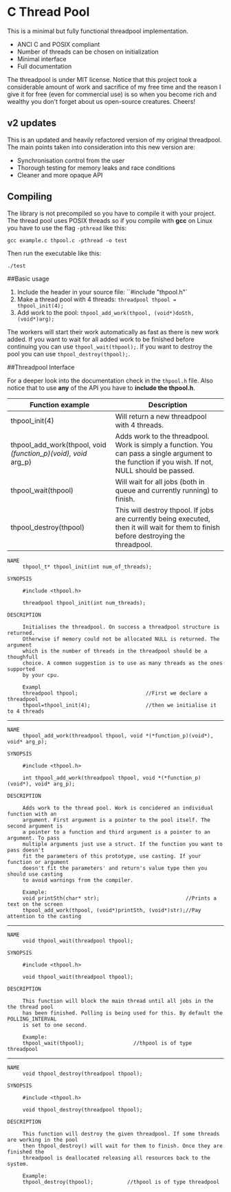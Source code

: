 # C Thread Pool

This is a minimal but fully functional threadpool implementation.

  * ANCI C and POSIX compliant
  * Number of threads can be chosen on initialization
  * Minimal interface
  * Full documentation

The threadpool is under MIT license. Notice that this project took a considerable amount of work and sacrifice of my free time and the reason I give it for free (even for commercial use) is so when you become rich and wealthy you don't forget about us open-source creatures. Cheers!


## v2 updates

This is an updated and heavily refactored version of my original threadpool. The main points taken into consideration into this new version are:

  * Synchronisation control from the user
  * Thorough testing for memory leaks and race conditions
  * Cleaner and more opaque API


## Compiling

The library is not precompiled so you have to compile it with your project. The thread pool
uses POSIX threads so if you compile with **gcc** on Linux you have to use the flag `-pthread` like this:

    gcc example.c thpool.c -pthread -o test


Then run the executable like this:

    ./test


##Basic usage

1. Include the header in your source file: ``#include "thpool.h"`
2. Make a thread pool with 4 threads: `threadpool thpool = thpool_init(4);`
3. Add work to the pool: `thpool_add_work(thpool, (void*)doSth, (void*)arg);`

The workers will start their work automatically as fast as there is new work
added. If you want to wait for all added work to be finished before continuing
you can use `thpool_wait(thpool);`. If you want to destroy the pool you can use
`thpool_destroy(thpool);`.



##Threadpool Interface

For a deeper look into the documentation check in the `thpool.h` file. Also notice that to use **any** of the API you have to **include the thpool.h**.

| Function example                                                 | Description                                                                                                                                        |
|------------------------------------------------------------------|----------------------------------------------------------------------------------------------------------------------------------------------------|
| thpool_init(4)                                                   | Will return a new threadpool with 4 threads.                                                                                                       |
| thpool_add_work(thpool, void *(*function_p)(void*), void* arg_p) | Adds work to the threadpool. Work is simply a function. You can pass a single argument to the function if you wish. If not, NULL should be passed. |
| thpool_wait(thpool)                                              | Will wait for all jobs (both in queue and currently running) to finish.                                                                            |
| thpool_destroy(thpool)                                           | This will destroy thpool. If jobs are currently being executed, then it will wait for them to finish before destroying the threadpool.             |



````
NAME
     thpool_t* thpool_init(int num_of_threads);

SYNOPSIS
  
     #include <thpool.h>

     threadpool thpool_init(int num_threads);

DESCRIPTION

     Initialises the threadpool. On success a threadpool structure is returned.
     Otherwise if memory could not be allocated NULL is returned. The argument
     which is the number of threads in the threadpool should be a thoughfull
     choice. A common suggestion is to use as many threads as the ones supported
     by your cpu.

     Exampl
     threadpool thpool;                      //First we declare a threadpool
     thpool=thpool_init(4);                  //then we initialise it to 4 threads
````

-----------------------------------------------------------------------------------


```
NAME
     thpool_add_work(threadpool thpool, void *(*function_p)(void*), void* arg_p);

SYNOPSIS
  
     #include <thpool.h>

     int thpool_add_work(threadpool thpool, void *(*function_p)(void*), void* arg_p);

DESCRIPTION

     Adds work to the thread pool. Work is concidered an individual function with an
     argument. First argument is a pointer to the pool itself. The second argument is
     a pointer to a function and third argument is a pointer to an argument. To pass
     multiple arguments just use a struct. If the function you want to pass doesn't
     fit the parameters of this prototype, use casting. If your function or argument
     doesn't fit the parameters' and return's value type then you should use casting
     to avoid warnings from the compiler.

     Example:
     void printSth(char* str);                            //Prints a text on the screen
     thpool_add_work(thpool, (void*)printSth, (void*)str);//Pay attention to the casting
````


-----------------------------------------------------------------------------------


````
NAME
     void thpool_wait(threadpool thpool);

SYNOPSIS
  
     #include <thpool.h>

     void thpool_wait(threadpool thpool);

DESCRIPTION

     This function will block the main thread until all jobs in the the thread pool
     has been finished. Polling is being used for this. By default the POLLING_INTERVAL
     is set to one second.

     Example:
     thpool_wait(thpool);                //thpool is of type threadpool
````

-----------------------------------------------------------------------------------


````
NAME
     void thpool_destroy(threadpool thpool);

SYNOPSIS
  
     #include <thpool.h>

     void thpool_destroy(threadpool thpool);

DESCRIPTION

     This function will destroy the given threadpool. If some threads are working in the pool
     then thpool_destroy() will wait for them to finish. Once they are finished the
     threadpool is deallocated releasing all resources back to the system.

     Example:
     thpool_destroy(thpool);           //thpool is of type threadpool
````
